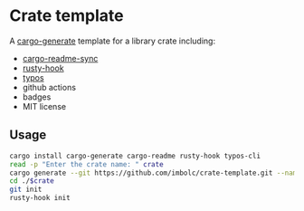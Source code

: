 Crate template
==============

A [cargo-generate][] template for a library crate including:

* [cargo-readme-sync]
* [rusty-hook]
* [typos]
* github actions
* badges
* MIT license

Usage
-----
```bash
cargo install cargo-generate cargo-readme rusty-hook typos-cli
read -p "Enter the crate name: " crate
cargo generate --git https://github.com/imbolc/crate-template.git --name $crate
cd ./$crate
git init
rusty-hook init
```

[cargo-generate]: https://github.com/cargo-generate/cargo-generate
[cargo-readme-sync]: https://github.com/phaazon/cargo-sync-readme
[rusty-hook]: https://github.com/swellaby/rusty-hook
[typos]: https://github.com/crate-ci/typos 
